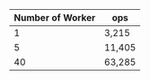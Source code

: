 | Number of Worker | ops |
| ------------- | ------------- |
| 1 | 3,215  |
| 5  | 11,405  |
| 40  | 63,285  |
